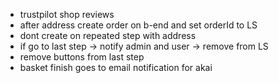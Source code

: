 - trustpilot shop reviews
- after address create order on b-end and set orderId to LS
- dont create on repeated step with address
- if go to last step -> notify admin and user -> remove from LS
- remove buttons from last step
- basket finish goes to email notification for akai
